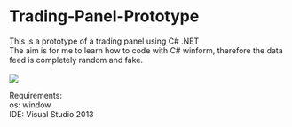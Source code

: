 # Trading-Panel-Prototype
This is a prototype of a trading panel using C# .NET                                                           <br />
The aim is for me to learn how to code with C# winform, therefore the data feed is completely random and fake. <br />
                                                                                                               <br />
![](demo.gif)

Requirements:           <br />
os: window              <br />
IDE: Visual Studio 2013 <br />
